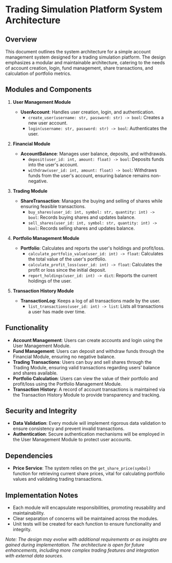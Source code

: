 # Trading Simulation Platform System Architecture

## Overview

This document outlines the system architecture for a simple account management system designed for a trading simulation platform. The design emphasizes a modular and maintainable architecture, catering to the needs of account creation, login, fund management, share transactions, and calculation of portfolio metrics.

## Modules and Components

1. **User Management Module**
    - **UserAccount**: Handles user creation, login, and authentication.
        - `create_user(username: str, password: str) -> bool`: Creates a new user account.
        - `login(username: str, password: str) -> bool`: Authenticates the user.

2. **Financial Module**
    - **AccountBalance**: Manages user balance, deposits, and withdrawals.
        - `deposit(user_id: int, amount: float) -> bool`: Deposits funds into the user's account.
        - `withdraw(user_id: int, amount: float) -> bool`: Withdraws funds from the user's account, ensuring balance remains non-negative.

3. **Trading Module**
    - **ShareTransaction**: Manages the buying and selling of shares while ensuring feasible transactions.
        - `buy_shares(user_id: int, symbol: str, quantity: int) -> bool`: Records buying shares and updates balance.
        - `sell_shares(user_id: int, symbol: str, quantity: int) -> bool`: Records selling shares and updates balance.

4. **Portfolio Management Module**
    - **Portfolio**: Calculates and reports the user's holdings and profit/loss.
        - `calculate_portfolio_value(user_id: int) -> float`: Calculates the total value of the user's portfolio.
        - `calculate_profit_loss(user_id: int) -> float`: Calculates the profit or loss since the initial deposit.
        - `report_holdings(user_id: int) -> dict`: Reports the current holdings of the user.

5. **Transaction History Module**
    - **TransactionLog**: Keeps a log of all transactions made by the user.
        - `list_transactions(user_id: int) -> list`: Lists all transactions a user has made over time.

## Functionality

- **Account Management**: Users can create accounts and login using the User Management Module.
- **Fund Management**: Users can deposit and withdraw funds through the Financial Module, ensuring no negative balance.
- **Trading Transactions**: Users can buy and sell shares through the Trading Module, ensuring valid transactions regarding users' balance and shares available.
- **Portfolio Calculation**: Users can view the value of their portfolio and profit/loss using the Portfolio Management Module.
- **Transaction History**: A record of account transactions is maintained via the Transaction History Module to provide transparency and tracking.

## Security and Integrity

- **Data Validation**: Every module will implement rigorous data validation to ensure consistency and prevent invalid transactions.
- **Authentication**: Secure authentication mechanisms will be employed in the User Management Module to protect user accounts.

## Dependencies

- **Price Service**: The system relies on the `get_share_price(symbol)` function for retrieving current share prices, vital for calculating portfolio values and validating trading transactions.

## Implementation Notes

- Each module will encapsulate responsibilities, promoting reusability and maintainability.
- Clear separation of concerns will be maintained across the modules.
- Unit tests will be created for each function to ensure functionality and integrity.

*Note: The design may evolve with additional requirements or as insights are gained during implementation. The architecture is open for future enhancements, including more complex trading features and integration with external data sources.*